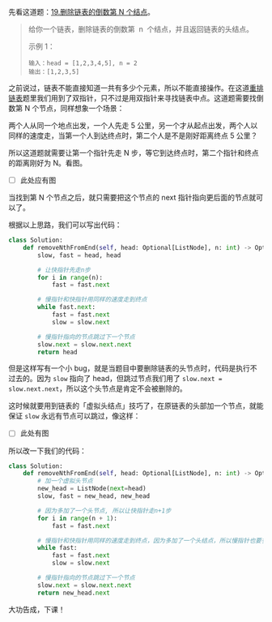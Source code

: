 先看这道题：[19.删除链表的倒数第 N 个结点](https://leetcode.cn/problems/remove-nth-node-from-end-of-list/)。

> 给你一个链表，删除链表的倒数第  n  个结点，并且返回链表的头结点。
>
> 示例 1：
>
> ```
> 输入：head = [1,2,3,4,5], n = 2
> 输出：[1,2,3,5]
> ```

之前说过，链表不能直接知道一共有多少个元素，所以不能直接操作。在这道[重排链表](https://github.com/Lzzzzzzy/goodbye-algorithm/blob/main/%E6%95%B0%E6%8D%AE%E7%BB%93%E6%9E%84%E7%AF%87/3.%E9%93%BE%E8%A1%A8/3.%E9%87%8D%E6%8E%92%E9%93%BE%E8%A1%A8.md)题里我们用到了双指针，只不过是用双指针来寻找链表中点。这道题需要找倒数第 N 个节点，同样想象一个场景：

两个人从同一个地点出发，一个人先走 5 公里，另一个才从起点出发，两个人以同样的速度走，当第一个人到达终点时，第二个人是不是刚好距离终点 5 公里？

所以这道题就需要让第一个指针先走 N 步，等它到达终点时，第二个指针和终点的距离刚好为 N。看图。

- [ ] 此处应有图

当找到第 N 个节点之后，就只需要把这个节点的 next 指针指向更后面的节点就可以了。

根据以上思路，我们可以写出代码：

```python
class Solution:
    def removeNthFromEnd(self, head: Optional[ListNode], n: int) -> Optional[ListNode]:
        slow, fast = head, head

        # 让快指针先走n步
        for i in range(n):
            fast = fast.next

        # 慢指针和快指针用同样的速度走到终点
        while fast.next:
            fast = fast.next
            slow = slow.next

        # 慢指针指向的节点跳过下一个节点
        slow.next = slow.next.next
        return head
```

但是这样写有一个小 bug，就是当题目中要删除链表的头节点时，代码是执行不过去的。因为 `slow` 指向了 head，但跳过节点我们用了 `slow.next = slow.next.next`，所以这个头节点是肯定不会被删除的。

这时候就要用到链表的「虚拟头结点」技巧了，在原链表的头部加一个节点，就能保证 `slow` 永远有节点可以跳过，像这样：

- [ ] 此处有图

所以改一下我们的代码：

```python
class Solution:
    def removeNthFromEnd(self, head: Optional[ListNode], n: int) -> Optional[ListNode]:
        # 加一个虚拟头节点
        new_head = ListNode(next=head)
        slow, fast = new_head, new_head

        # 因为多加了一个头节点, 所以让快指针走n+1步
        for i in range(n + 1):
            fast = fast.next

        # 慢指针和快指针用同样的速度走到终点，因为多加了一个头结点，所以慢指针也要多走一步
        while fast:
            fast = fast.next
            slow = slow.next

        # 慢指针指向的节点跳过下一个节点
        slow.next = slow.next.next
        return new_head.next
```

大功告成，下课！
